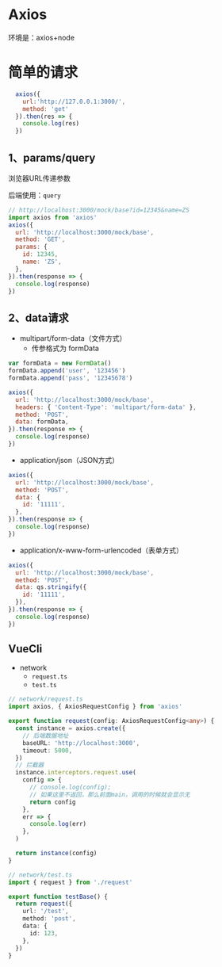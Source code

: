# Axios

环境是：axios+node

# 简单的请求



```js
  axios({
    url:'http://127.0.0.1:3000/',
    method: 'get'
  }).then(res => {
    console.log(res)
  })
```



## 1、params/query

浏览器URL传递参数

后端使用：`query`

```js
// http://localhost:3000/mock/base?id=12345&name=ZS
import axios from 'axios'
axios({
  url: 'http://localhost:3000/mock/base',
  method: 'GET',
  params: {
    id: 12345,
    name: 'ZS',
  },
}).then(response => {
  console.log(response)
})
```



## 2、data请求

- multipart/form-data（文件方式）
  - 传参格式为 formData

```js
var formData = new FormData()
formData.append('user', '123456')
formData.append('pass', '12345678')

axios({
  url: 'http://localhost:3000/mock/base',
  headers: { 'Content-Type': 'multipart/form-data' },
  method: 'POST',
  data: formData,
}).then(response => {
  console.log(response)
})
```





- application/json（JSON方式）

```js
axios({
  url: 'http://localhost:3000/mock/base',
  method: 'POST',
  data: {
    id: '11111',
  },
}).then(response => {
  console.log(response)
})
```



- application/x-www-form-urlencoded（表单方式）

```js
axios({
  url: 'http://localhost:3000/mock/base',
  method: 'POST',
  data: qs.stringify({
    id: '11111',
  }),
}).then(response => {
  console.log(response)
})
```



## VueCli

- network
  - `request.ts`
  - `test.ts`

```ts
// network/request.ts
import axios, { AxiosRequestConfig } from 'axios'

export function request(config: AxiosRequestConfig<any>) {
  const instance = axios.create({
    // 后端数据地址
    baseURL: 'http://localhost:3000',
    timeout: 5000,
  })
  // 拦截器
  instance.interceptors.request.use(
    config => {
      // console.log(config);
      // 如果这里不返回，那么前面main，调用的时候就会显示无
      return config
    },
    err => {
      console.log(err)
    },
  )

  return instance(config)
}
```



```ts
// network/test.ts
import { request } from './request'

export function testBase() {
  return request({
    url: '/test',
    method: 'post',
    data: {
      id: 123,
    },
  })
}
```



